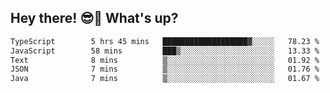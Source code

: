 ## Hey there! 😎👋 What's up?

<!--START_SECTION:waka-->

```txt
TypeScript        5 hrs 45 mins   ███████████████████▓░░░░░   78.23 %
JavaScript        58 mins         ███▒░░░░░░░░░░░░░░░░░░░░░   13.33 %
Text              8 mins          ▒░░░░░░░░░░░░░░░░░░░░░░░░   01.92 %
JSON              7 mins          ▒░░░░░░░░░░░░░░░░░░░░░░░░   01.76 %
Java              7 mins          ▒░░░░░░░░░░░░░░░░░░░░░░░░   01.67 %
```

<!--END_SECTION:waka-->
